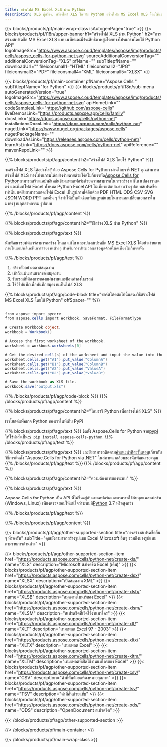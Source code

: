 ```yaml
---
title: สร้างไฟล์ MS Excel XLS ผ่าน Python
description: XLS ผู้สร้าง. สร้างไฟล์ XLS ในรหัส Python สร้างไฟล์ MS Excel XLS โดยใช้แอปพลิเคชัน Python
---
```

{{< blocks/products/pf/main-wrap-class isAutogenPage="true" >}}
{{< blocks/products/pf/i18n/upper-banner h1="สร้างไฟล์ XLS ผ่าน Python" h2="การสร้างสเปรดชีต MS Excel XLS แบบเนทีฟและมีประสิทธิภาพสูงโดยทางโปรแกรมโดยใช้ Python API" logoImageSrc="https://www.aspose.cloud/templates/aspose/img/products/cells/aspose_cells-for-python-net.svg" sourceAdditionalConversionTag="" additionalConversionTag="XLS" pfName="" subTitlepfName="" downloadUrl="" fileiconsmall1="HTML" fileiconsmall2="JPG" fileiconsmall3="PDF" fileiconsmall4="XML" fileiconsmall5="XLSX" >}}

{{< blocks/products/pf/main-container pfName="Aspose.Cells " subTitlepfName="for Python" >}}
{{< blocks/products/pf/i18n/sub-menu autoGeneratedVersion="true" logoImageSrc="https://www.aspose.cloud/templates/aspose/img/products/cells/aspose_cells-for-python-net.svg" apiHomeLink="" codeSamplesLink="https://github.com/aspose-cells" liveDemosLink="https://products.aspose.app/cells/family" docsLink="https://docs.aspose.com/cells/python-net" installationsDocsLink="https://docs.aspose.com/cells/python-net" nugetLink="https://www.nuget.org/packages/aspose.cells" nugetPackageName="" downloadAsLink="https://releases.aspose.com/cells/python-net/" learnAsLink="https://docs.aspose.com/cells/python-net" apiReference="" mavenRepoLink="" >}}

{{% blocks/products/pf/agp/content h2="สร้างไฟล์ XLS โดยใช้ Python" %}}

 จะสร้างไฟล์ XLS ได้อย่างไร? ด้วย Aspose.Cells for Python ผ่านไลบรารี NET คุณสามารถสร้างไฟล์ XLS ทางโปรแกรมได้อย่างง่ายดายด้วยโค้ดไม่กี่บรรทัด[Aspose.Cells for Python](https://pypi.org/project/aspose-cells-python/)สามารถสร้างแอปพลิเคชันข้ามแพลตฟอร์มด้วยความสามารถในการสร้าง แก้ไข แปลง เรนเดอร์ และพิมพ์ไฟล์ Excel ทั้งหมด Python Excel API ไม่เพียงแต่แปลงระหว่างรูปแบบสเปรดชีตเท่านั้น แต่ยังสามารถแสดงไฟล์ Excel เป็นรูปภาพได้อีกด้วย PDF HTML ODS CSV SVG JSON WORD PPT และอื่น ๆ จึงทำให้เป็นตัวเลือกที่สมบูรณ์แบบในการแลกเปลี่ยนเอกสารใน มาตรฐานอุตสาหกรรม รูปแบบ

{{% /blocks/products/pf/agp/content %}}



{{% blocks/products/pf/agp/content h2="วิธีสร้าง XLS ผ่าน Python" %}}

{{% blocks/products/pf/agp/text %}}

 นักพัฒนาซอฟต์แวร์สามารถสร้าง โหลด แก้ไข และแปลงสเปรดชีต MS Excel XLS ได้อย่างง่ายดายภายในแอปพลิเคชันการรายงานต่างๆ สำหรับการประมวลผลข้อมูลด้วยโค้ดเพียงไม่กี่บรรทัด

{{% /blocks/products/pf/agp/text %}}

1.  สร้างตัวอย่างคลาสสมุดงาน
1.  เข้าถึงแผ่นงานแรกของสมุดงาน
1. รับเซลล์ที่ต้องการของแผ่นงานและป้อนค่าลงในเซลล์
1.  ใช้วิธีบันทึกเพื่อบันทึกสมุดงานเป็นไฟล์ XLS

{{% blocks/products/pf/agp/code-block title="ซอร์สโค้ดต่อไปนี้แสดงวิธีสร้างไฟล์ MS Excel XLS โดยใช้ Python" offSpacer="" %}}

```cs

from aspose import pycore
from aspose.cells import Workbook, SaveFormat, FileFormatType

# Create Workbook object.
workbook = Workbook()

# Access the first worksheet of the workbook.
worksheet = workbook.worksheets[0]

# Get the desired cell(s) of the worksheet and input the value into the cell(s).
worksheet.cells.get("A1").put_value("ColumnA")
worksheet.cells.get("B1").put_value("ColumnB")
worksheet.cells.get("A2").put_value("ValueA")
worksheet.cells.get("B2").put_value("ValueB")

# Save the workbook as XLS file.
workbook.save("output.xls")

```

{{% /blocks/products/pf/agp/code-block %}}
{{% /blocks/products/pf/agp/content %}}

{{% blocks/products/pf/agp/content h2="ไลบรารี Python เพื่อสร้างไฟล์ XLS" %}}

เราโฮสต์แพ็คเกจ Python ของเราในที่เก็บ PyPi

{{% blocks/products/pf/agp/text %}}
ติดตั้ง Aspose.Cells for Python จาก<a href="https://pypi.org/project/aspose-cells-python/">pypi</a> ให้ใช้คำสั่งเป็น:<code>$ pip install aspose-cells-python</code>.
{{% /blocks/products/pf/agp/text %}}

{{% blocks/products/pf/agp/text %}}
 และยังสามารถติดตาม[คำแนะนำทีละขั้นตอน](https://docs.aspose.com/cells/python-net/getting-started/)เกี่ยวกับวิธีการติดตั้ง "Aspose.Cells for Python via .NET" ในสภาพแวดล้อมของนักพัฒนาของคุณ
{{% /blocks/products/pf/agp/text %}}
{{% /blocks/products/pf/agp/content %}}

{{% blocks/products/pf/agp/content h2="ความต้องการของระบบ" %}}

{{% blocks/products/pf/agp/text %}}

Aspose.Cells for Python เป็น API ที่ไม่ขึ้นอยู่กับแพลตฟอร์มและสามารถใช้กับทุกแพลตฟอร์ม (Windows, Linux) เพียงตรวจสอบให้แน่ใจว่าระบบมี[Python](https://www.python.org/downloads/) 3.7 หรือสูงกว่า
 
{{% /blocks/products/pf/agp/text %}}

{{% /blocks/products/pf/agp/content %}}


{{< blocks/products/pf/agp/other-supported-section title="การสร้างสเปรดชีตอื่น ๆ ที่รองรับ" subTitle="คุณยังสามารถสร้างรูปแบบ Excel Microsoft อื่นๆ รวมถึงบางรูปแบบตามรายการด้านล่าง" >}}

{{< blocks/products/pf/agp/other-supported-section-item href="https://products.aspose.com/cells/python-net/create-xls/" name="XLS" description="Microsoft สเปรดชีต Excel (เดิม)" >}} 
{{< blocks/products/pf/agp/other-supported-section-item href="https://products.aspose.com/cells/python-net/create-xlsx/" name="XLSX" description="เปิดสมุดงาน XML" >}} 
{{< blocks/products/pf/agp/other-supported-section-item href="https://products.aspose.com/cells/python-net/create-xlsb/" name="XLSB" description="สมุดงานไบนารีของ Excel" >}} 
{{< blocks/products/pf/agp/other-supported-section-item href="https://products.aspose.com/cells/python-net/create-xlsm/" name="XLSM" description="สเปรดชีตที่เปิดใช้งานมาโคร" >}} 
{{< blocks/products/pf/agp/other-supported-section-item href="https://products.aspose.com/cells/python-net/create-xlt/" name="XLT" description="เทมเพลต Excel 97 - 2003" >}} 
{{< blocks/products/pf/agp/other-supported-section-item href="https://products.aspose.com/cells/python-net/create-xltx/" name="XLTX" description="เทมเพลต Excel" >}} 
{{< blocks/products/pf/agp/other-supported-section-item href="https://products.aspose.com/cells/python-net/create-xltm/" name="XLTM" description="เทมเพลตที่เปิดใช้งานแมโครของ Excel" >}} 
{{< blocks/products/pf/agp/other-supported-section-item href="https://products.aspose.com/cells/python-net/create-csv/" name="CSV" description="ค่าที่คั่นด้วยเครื่องหมายจุลภาค" >}} 
{{< blocks/products/pf/agp/other-supported-section-item href="https://products.aspose.com/cells/python-net/create-tsv/" name="TSV" description="ค่าที่คั่นด้วยแท็บ" >}} 
{{< blocks/products/pf/agp/other-supported-section-item href="https://products.aspose.com/cells/python-net/create-ods/" name="ODS" description="OpenDocument สเปรดชีต" >}} 

{{< /blocks/products/pf/agp/other-supported-section >}}

{{< /blocks/products/pf/main-container >}}
    
{{< /blocks/products/pf/main-wrap-class >}}

